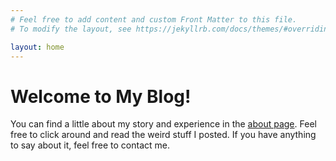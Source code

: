 ```yaml
---
# Feel free to add content and custom Front Matter to this file.
# To modify the layout, see https://jekyllrb.com/docs/themes/#overriding-theme-defaults

layout: home
---
```


# Welcome to My Blog!
You can find a little about my story and experience in the [about page](/about/). Feel free to click around and read the weird stuff I posted. If you have anything to say about it, feel free to contact me.
